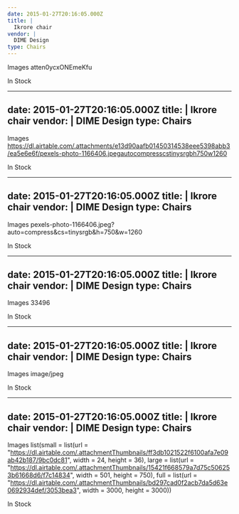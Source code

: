 ```yaml
---
date: 2015-01-27T20:16:05.000Z
title: |
  Ikrore chair
vendor: |
  DIME Design
type: Chairs
---
```


Images
atten0ycxONEmeKfu

In Stock


---
date: 2015-01-27T20:16:05.000Z
title: |
  Ikrore chair
vendor: |
  DIME Design
type: Chairs
---

Images
https://dl.airtable.com/.attachments/e13d90aafb01450314538eee5398abb3/ea5e6e6f/pexels-photo-1166406.jpegautocompresscstinysrgbh750w1260

In Stock


---
date: 2015-01-27T20:16:05.000Z
title: |
  Ikrore chair
vendor: |
  DIME Design
type: Chairs
---

Images
pexels-photo-1166406.jpeg?auto=compress&cs=tinysrgb&h=750&w=1260

In Stock


---
date: 2015-01-27T20:16:05.000Z
title: |
  Ikrore chair
vendor: |
  DIME Design
type: Chairs
---

Images
33496

In Stock


---
date: 2015-01-27T20:16:05.000Z
title: |
  Ikrore chair
vendor: |
  DIME Design
type: Chairs
---

Images
image/jpeg

In Stock


---
date: 2015-01-27T20:16:05.000Z
title: |
  Ikrore chair
vendor: |
  DIME Design
type: Chairs
---

Images
list(small = list(url = "https://dl.airtable.com/.attachmentThumbnails/ff3db1021522f6100afa7e09ab42b187/9bc0dc81", width = 24, height = 36), large = list(url = "https://dl.airtable.com/.attachmentThumbnails/15421f668579a7d75c506253b61668d6/f7c14834", width = 501, height = 750), full = list(url = "https://dl.airtable.com/.attachmentThumbnails/bd297cad0f2acb7da5d63e0692934def/3053bea3", width = 3000, height = 3000))

In Stock


